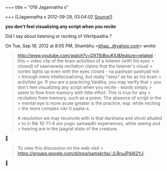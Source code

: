 +++
title = "019 Jagannatha s"

+++
[[Jagannatha s	2012-09-28, 03:04:02 [Source](https://groups.google.com/g/samskrita/c/N7G-NNmPYoY)]]



**you don't feel visualizing any script when you recite**



Did I say about listening or reciting of Vikrtipaatha ?  
  

On Tue, Sep 18, 2012 at 8:05 PM, Shambhu \<[bhaa...@yahoo.com]()\> wrote:  

> <http://www.youtube.com/watch?v=DX11bBpuKlU&feature=related> - this > video clip of the brain activities of a listener (with his eyes > closed) of saamaveda recitation claims that the listener's visual > cortex lights up even with the eyes closed - na pashyan pashyati not > through mere intellectualizing, but really "sees" as far as his brain > activities go. If you are a practicing Vaidika, you may verify that > you don't feel visualizing any script when you recite - words simply > seem to flow from memory with little effort. This is true for any > recitation from memory, such as a poem. The absence of script in the > mental eye is more acute greater is the practice, esp. while reciting > the more complex vikr\`ti paata-s.  
>   
> A resolution we may reconcile with is that darshana and shruti alluded > to in Rik 10-71-4 are yogic samaadhi experiences, while seeing and > hearing are in the jaagrat state of the creature.



> To view this discussion on the web visit > <https://groups.google.com/d/msg/samskrita/-/LRruJP4i62YJ>.




